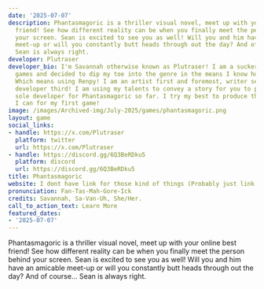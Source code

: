 ```yaml
---
date: '2025-07-07'
description: Phantasmagoric is a thriller visual novel, meet up with your online best
  friend! See how different reality can be when you finally meet the person behind
  your screen. Sean is excited to see you as well! Will you and him have an amicable
  meet-up or will you constantly butt heads through out the day? And of course...
  Sean is always right.
developer: Plutraser
developer_bio: I'm Savannah otherwise known as Plutraser! I am a sucker for horror
  games and decided to dip my toe into the genre in the means I know how with my skills;
  Which means using Renpy! I am an artist first and foremost, writer second and game
  developer third! I am using my talents to convey a story for you to play! I am the
  sole developer for Phantasmagoric so far. I try my best to produce the best work
  I can for my first game!
image: /images/Archived-img/July-2025/games/phantasmagoric.png
layout: game
social_links:
- handle: https://x.com/Plutraser
  platform: twitter
  url: https://x.com/Plutraser
- handle: https://discord.gg/6Q3BeRDku5
  platform: discord
  url: https://discord.gg/6Q3BeRDku5
title: Phantasmagoric
website: I dont have link for those kind of things (Probably just link my twitter)
pronunciation: Fan-Tas-Mah-Gore-Ick
credits: Savannah, Sa-Van-Uh, She/Her.
call_to_action_text: Learn More
featured_dates:
- '2025-07-07'
---
```



Phantasmagoric is a thriller visual novel, meet up with your online best friend! See how different reality can be when you finally meet the person behind your screen. Sean is excited to see you as well! Will you and him have an amicable meet-up or will you constantly butt heads through out the day? And of course... Sean is always right.
